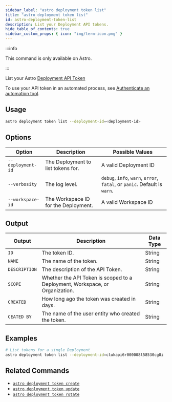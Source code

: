 ```yaml
---
sidebar_label: "astro deployment token list"
title: "astro deployment token list"
id: astro-deployment-token-list
description: List your Deployment API tokens.
hide_table_of_contents: true
sidebar_custom_props: { icon: "img/term-icon.png" }
---
```


:::info

This command is only available on Astro.

:::

List your Astro [Deployment API Token](deployment-api-tokens.md)

To use your API token in an automated process, see [Authenticate an automation tool](automation-authentication.md).

## Usage

```sh
astro deployment token list --deployment-id=<deployment-id>
```

## Options

| Option            | Description                                           | Possible Values                                                           |
| ----------------- | ----------------------------------------------------- | ------------------------------------------------------------------------- |
| `--deployment-id` | The Deployment to list tokens for. | A valid Deployment ID                                                     |
| `--verbosity`     | The log level.                                         | `debug`, `info`, `warn`, `error`, `fatal`, or `panic`. Default is `warn`. |
| `--workspace-id`  | The Workspace ID for the Deployment.            | A valid Workspace ID                                                      |

## Output

| Output        | Description                                                          | Data Type |
| ------------- | -------------------------------------------------------------------- | --------- |
| `ID`          | The token ID.                                                        | String    |
| `NAME`        | The name of the token.                                               | String    |
| `DESCRIPTION` | The description of the API Token.                           | String    |
| `SCOPE`       | Whether the API Token is scoped to a Deployment, Workspace, or Organization. | String    |
| `CREATED`     | How long ago the token was created in days.                          | String    |
| `CEATED BY`   | The name of the user entity who created the token.                        | String    |

## Examples

```bash
# List tokens for a single Deployment
astro deployment token list --deployment-id=clukapi6r000008l58530cg8i
```

## Related Commands

- [`astro deployment token create`](cli/astro-deployment-create.md)
- [`astro deployment token update`](cli/astro-deployment-token-update.md)
- [`astro deployment token rotate`](cli/astro-deployment-token-rotate.md)
